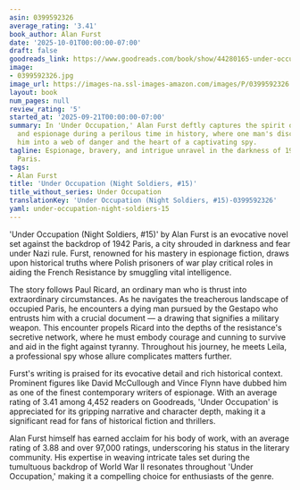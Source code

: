 ```yaml
---
asin: 0399592326
average_rating: '3.41'
book_author: Alan Furst
date: '2025-10-01T00:00:00-07:00'
draft: false
goodreads_link: https://www.goodreads.com/book/show/44280165-under-occupation
image:
- 0399592326.jpg
image_url: https://images-na.ssl-images-amazon.com/images/P/0399592326.01._SCLZZZZZZZ.jpg
layout: book
num_pages: null
review_rating: '5'
started_at: '2025-09-21T00:00:00-07:00'
summary: In 'Under Occupation,' Alan Furst deftly captures the spirit of resistance
  and espionage during a perilous time in history, where one man's discovery leads
  him into a web of danger and the heart of a captivating spy.
tagline: Espionage, bravery, and intrigue unravel in the darkness of 1942 occupied
  Paris.
tags:
- Alan Furst
title: 'Under Occupation (Night Soldiers, #15)'
title_without_series: Under Occupation
translationKey: 'Under Occupation (Night Soldiers, #15)-0399592326'
yaml: under-occupation-night-soldiers-15
---
```


'Under Occupation (Night Soldiers, #15)' by Alan Furst is an evocative novel set against the backdrop of 1942 Paris, a city shrouded in darkness and fear under Nazi rule. Furst, renowned for his mastery in espionage fiction, draws upon historical truths where Polish prisoners of war play critical roles in aiding the French Resistance by smuggling vital intelligence. 

The story follows Paul Ricard, an ordinary man who is thrust into extraordinary circumstances. As he navigates the treacherous landscape of occupied Paris, he encounters a dying man pursued by the Gestapo who entrusts him with a crucial document — a drawing that signifies a military weapon. This encounter propels Ricard into the depths of the resistance's secretive network, where he must embody courage and cunning to survive and aid in the fight against tyranny. Throughout his journey, he meets Leila, a professional spy whose allure complicates matters further.

Furst's writing is praised for its evocative detail and rich historical context. Prominent figures like David McCullough and Vince Flynn have dubbed him as one of the finest contemporary writers of espionage. With an average rating of 3.41 among 4,452 readers on Goodreads, 'Under Occupation' is appreciated for its gripping narrative and character depth, making it a significant read for fans of historical fiction and thrillers. 

Alan Furst himself has earned acclaim for his body of work, with an average rating of 3.88 and over 97,000 ratings, underscoring his status in the literary community. His expertise in weaving intricate tales set during the tumultuous backdrop of World War II resonates throughout 'Under Occupation,' making it a compelling choice for enthusiasts of the genre.